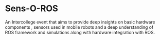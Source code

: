 # Sens-O-ROS
An Intercollege event that aims to provide deep insights on basic hardware components , sensors used in mobile robots and a deep understanding of ROS framework and simulations along with hardware integration with ROS.
